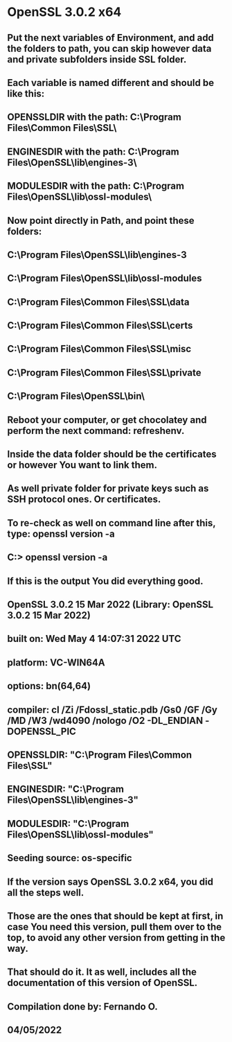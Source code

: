 # OpenSSL 3.0.2 x64

## Put the next variables of Environment, and add the folders to path, you can skip however data and private subfolders inside SSL folder.

## Each variable is named different and should be like this:

## OPENSSLDIR with the path: C:\Program Files\Common Files\SSL\
## ENGINESDIR with the path: C:\Program Files\OpenSSL\lib\engines-3\
## MODULESDIR with the path: C:\Program Files\OpenSSL\lib\ossl-modules\

## Now point directly in Path, and point these folders:

## C:\Program Files\OpenSSL\lib\engines-3
## C:\Program Files\OpenSSL\lib\ossl-modules
## C:\Program Files\Common Files\SSL\data
## C:\Program Files\Common Files\SSL\certs
## C:\Program Files\Common Files\SSL\misc
## C:\Program Files\Common Files\SSL\private
## C:\Program Files\OpenSSL\bin\

## Reboot your computer, or get chocolatey and perform the next command: refreshenv.
## Inside the data folder should be the certificates or however You want to link them.
## As well private folder for private keys such as SSH protocol ones. Or certificates.
## To re-check as well on command line after this, type: openssl version -a

## C:\> openssl version -a

## If this is the output You did everything good.
 
## OpenSSL 3.0.2 15 Mar 2022 (Library: OpenSSL 3.0.2 15 Mar 2022)

## built on: Wed May 4 14:07:31 2022 UTC
## platform: VC-WIN64A
## options: bn(64,64)
## compiler: cl /Zi /Fdossl_static.pdb /Gs0 /GF /Gy /MD /W3 /wd4090 /nologo /O2 -DL_ENDIAN -DOPENSSL_PIC
## OPENSSLDIR: "C:\Program Files\Common Files\SSL"
## ENGINESDIR: "C:\Program Files\OpenSSL\lib\engines-3"
## MODULESDIR: "C:\Program Files\OpenSSL\lib\ossl-modules"
## Seeding source: os-specific

## If the version says OpenSSL 3.0.2 x64, you did all the steps well.
## Those are the ones that should be kept at first, in case You need this version, pull them over to the top, to avoid any other version from getting in the way.
## That should do it. It as well, includes all the documentation of this version of OpenSSL.

## Compilation done by: Fernando O.
## 04/05/2022

